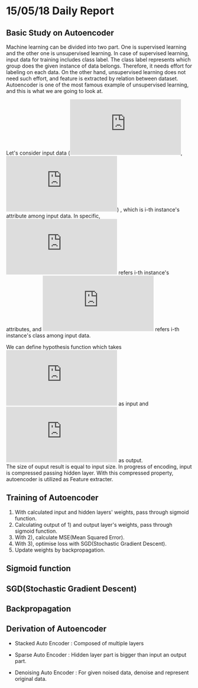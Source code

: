 # 15/05/18 Daily Report

## Basic Study on Autoencoder
Machine learning can be divided into two part. One is supervised learning and the other one is unsupervised learning. 
In case of supervised learning, input data for training includes class label. The class label represents which group does the given
instance of data belongs. Therefore, it needs effort for labeling on each data. On the other hand, unsupervised learning does not
need such effort, and feature is extracted by relation between dataset. Autoencoder is one of the most famous example of
unsupervised learning, and this is what we are going to look at.

  Let's consider input data (![equation](https://latex.codecogs.com/gif.latex?x%5E%7B%28i%29%7D), ![equation](https://latex.codecogs.com/gif.latex?y%5E%7B%28i%29%7D)) ,
which is i-th instance's attribute among input data.
In specific, ![equation](https://latex.codecogs.com/gif.latex?x%5E%7B%28i%29%7D) refers i-th instance's attributes, and ![equation](https://latex.codecogs.com/gif.latex?y%5E%7B%28i%29%7D) refers i-th instance's class among input data.

We can define hypothesis function which takes ![equation](https://latex.codecogs.com/gif.latex?x%5E%7B%28i%29%7D) as input and ![equation](https://latex.codecogs.com/gif.latex?y%5E%7B%28i%29%7D) as output.  
The size of ouput result is equal to input size. In progress of encoding, input is compressed passing hidden layer. With this compressed property, 
autoencoder is utilized as Feature extracter.

## Training of Autoencoder
1) With calculated input and hidden layers' weights, pass through sigmoid function.
2) Calculating output of 1) and output layer's weights, pass through sigmoid function. 
3) With 2), calculate MSE(Mean Squared Error).
4) With 3), optimise loss with SGD(Stochastic Gradient Descent).
5) Update weights by backpropagation.

## Sigmoid function


## SGD(Stochastic Gradient Descent)


## Backpropagation


## Derivation of Autoencoder
* Stacked Auto Encoder : Composed of multiple layers

* Sparse Auto Encoder : Hidden layer part is bigger than input an output part.

* Denoising Auto Encoder : For given noised data, denoise and represent original data.



